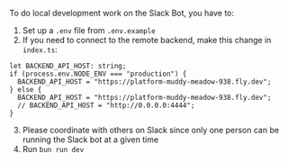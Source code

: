 To do local development work on the Slack Bot, you have to:

1. Set up a `.env` file from `.env.example`
2. If you need to connect to the remote backend, make this change in `index.ts`:

```
let BACKEND_API_HOST: string;
if (process.env.NODE_ENV === "production") {
  BACKEND_API_HOST = "https://platform-muddy-meadow-938.fly.dev";
} else {
  BACKEND_API_HOST = "https://platform-muddy-meadow-938.fly.dev";
  // BACKEND_API_HOST = "http://0.0.0.0:4444";
}
```

3. Please coordinate with others on Slack since only one person can be running the Slack bot at a given time
4. Run `bun run dev`
